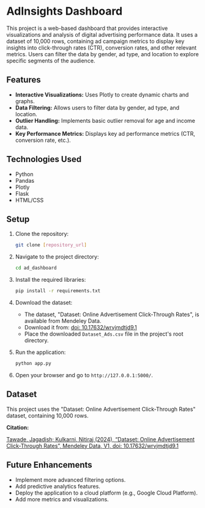 # AdInsights Dashboard

This project is a web-based dashboard that provides interactive visualizations and analysis of digital advertising performance data. It uses a dataset of 10,000 rows, containing ad campaign metrics to display key insights into click-through rates (CTR), conversion rates, and other relevant metrics. Users can filter the data by gender, ad type, and location to explore specific segments of the audience.

## Features

* **Interactive Visualizations:** Uses Plotly to create dynamic charts and graphs.
* **Data Filtering:** Allows users to filter data by gender, ad type, and location.
* **Outlier Handling:** Implements basic outlier removal for age and income data.
* **Key Performance Metrics:** Displays key ad performance metrics (CTR, conversion rate, etc.).

## Technologies Used

* Python
* Pandas
* Plotly
* Flask
* HTML/CSS

## Setup

1.  Clone the repository:

    ```bash
    git clone [repository_url]
    ```

2.  Navigate to the project directory:

    ```bash
    cd ad_dashboard
    ```

3.  Install the required libraries:

    ```bash
    pip install -r requirements.txt
    ```

4.  Download the dataset:

    * The dataset, "Dataset: Online Advertisement Click-Through Rates", is available from Mendeley Data.
    * Download it from: [doi: 10.17632/wrvjmdtjd9.1](https://data.mendeley.com/datasets/wrvjmdtjd9/1)
    * Place the downloaded `Dataset_Ads.csv` file in the project's root directory.

5.  Run the application:

    ```bash
    python app.py
    ```

6.  Open your browser and go to `http://127.0.0.1:5000/`.

## Dataset

This project uses the "Dataset: Online Advertisement Click-Through Rates" dataset, containing 10,000 rows.

**Citation:**

[Tawade, Jagadish; Kulkarni, Nitiraj (2024), “Dataset: Online Advertisement Click-Through Rates”, Mendeley Data, V1, doi: 10.17632/wrvjmdtjd9.1](https://data.mendeley.com/datasets/wrvjmdtjd9/1)

## Future Enhancements

* Implement more advanced filtering options.
* Add predictive analytics features.
* Deploy the application to a cloud platform (e.g., Google Cloud Platform).
* Add more metrics and visualizations.
